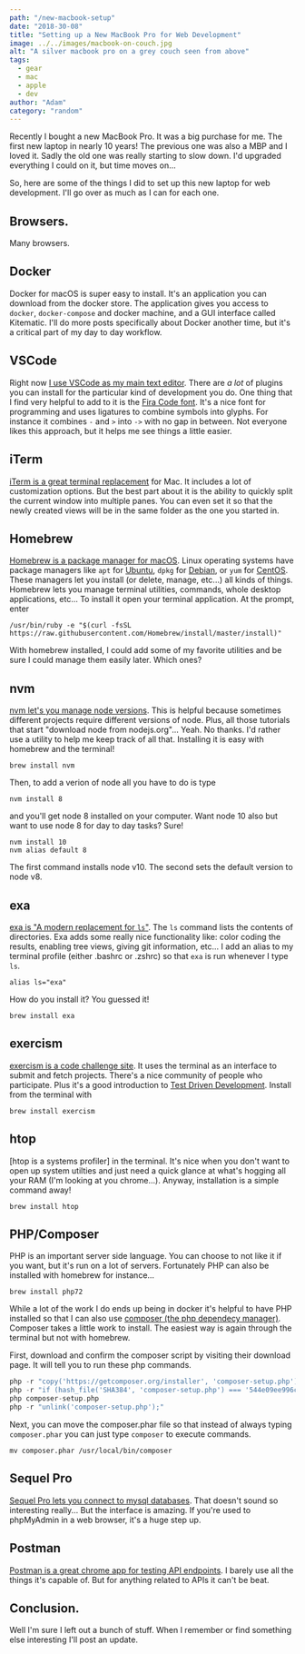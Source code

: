 ```yaml
---
path: "/new-macbook-setup"
date: "2018-30-08"
title: "Setting up a New MacBook Pro for Web Development"
image: ../../images/macbook-on-couch.jpg
alt: "A silver macbook pro on a grey couch seen from above"
tags:
  - gear
  - mac
  - apple
  - dev
author: "Adam"
category: "random"
---
```

Recently I bought a new MacBook Pro. It was a big purchase for me. The first new laptop in nearly 10 years! The previous one was also a MBP and I loved it. Sadly the old one was really starting to slow down. I'd upgraded everything I could on it, but time moves on...

So, here are some of the things I did to set up this new laptop for web development. I'll go over as much as I can for each one.

## Browsers.
Many browsers.

## Docker
Docker for macOS is super easy to install. It's an application you can download from the docker store. The application gives you access to `docker`, `docker-compose` and docker machine, and a GUI interface called Kitematic. I'll do more posts specifically about Docker another time, but it's a critical part of my day to day workflow.

## VSCode
Right now [I use VSCode as my main text editor](https://code.visualstudio.com/). There are _a lot_ of plugins you can install for the particular kind of development you do. One thing that I find very helpful to add to it is the [Fira Code font](https://github.com/tonsky/FiraCode). It's a nice font for programming and uses ligatures to combine symbols into glyphs. For instance it combines `-` and `>` into `->` with no gap in between. Not everyone likes this approach, but it helps me see things a little easier.

## iTerm
[iTerm is a great terminal replacement](https://iterm2.com/) for Mac. It includes a lot of customization options. But the best part about it is the ability to quickly split the current window into multiple panes. You can even set it so that the newly created views will be in the same folder as the one you started in. 

## Homebrew
[Homebrew is a package manager for macOS](https://brew.sh). Linux operating systems have package managers like `apt` for [Ubuntu](https://www.ubuntu.com/), `dpkg` for [Debian](https://www.debian.org/), or `yum` for [CentOS](https://www.centos.org/). These managers let you install (or delete, manage, etc...) all kinds of things. Homebrew lets you manage terminal utilities, commands, whole desktop applications, etc... To install it open your terminal application. At the prompt, enter
```
/usr/bin/ruby -e "$(curl -fsSL https://raw.githubusercontent.com/Homebrew/install/master/install)"
```
With homebrew installed, I could add some of my favorite utilities and be sure I could manage them easily later. Which ones?


## nvm
[nvm let's you manage node versions](https://github.com/creationix/nvm). This is helpful because sometimes different projects require different versions of node. Plus, all those tutorials that start "download node from nodejs.org"... Yeah. No thanks. I'd rather use a utility to help me keep track of all that. Installing it is easy with homebrew and the terminal!
```
brew install nvm
```

Then, to add a verion of node all you have to do is type 
```
nvm install 8
```
and you'll get node 8 installed on your computer. Want node 10 also but want to use node 8 for day to day tasks? Sure!
``` 
nvm install 10
nvm alias default 8
```
The first command installs node v10. The second sets the default version to node v8.

## exa
[exa is "A modern replacement for `ls`"](https://the.exa.website/). The `ls` command lists the contents of directories. Exa adds some really nice functionality like: color coding the results, enabling tree views, giving git information, etc... I add an alias to my terminal profile (either .bashrc or .zshrc) so that `exa` is run whenever I type `ls`.
```
alias ls="exa"
```

How do you install it? You guessed it! 
```
brew install exa
```

## exercism
[exercism is a code challenge site](https://exercism.io/). It uses the terminal as an interface to submit and fetch projects. There's a nice community of people who participate. Plus it's a good introduction to [Test Driven Development](https://en.wikipedia.org/wiki/Test-driven_development). Install from the terminal with
```
brew install exercism
```

## htop
[htop is a systems profiler] in the terminal. It's nice when you don't want to open up system utilties and just need a quick glance at what's hogging all your RAM (I'm looking at you chrome...). Anyway, installation is a simple command away!
```
brew install htop
```

## PHP/Composer
PHP is an important server side language. You can choose to not like it if you want, but it's run on a lot of servers. Fortunately PHP can also be installed with homebrew for instance...
```
brew install php72
```
While a lot of the work I do ends up being in docker it's helpful to have PHP installed so that I can also use [composer (the php dependecy manager)](https://getcomposer.org/). Composer takes a little work to install. The easiest way is again through the terminal but not with homebrew.

First, download and confirm the composer script by visiting their download page. It will tell you to run these php commands.
```php
php -r "copy('https://getcomposer.org/installer', 'composer-setup.php');"
php -r "if (hash_file('SHA384', 'composer-setup.php') === '544e09ee996cdf60ece3804abc52599c22b1f40f4323403c44d44fdfdd586475ca9813a858088ffbc1f233e9b180f061') { echo 'Installer verified'; } else { echo 'Installer corrupt'; unlink('composer-setup.php'); } echo PHP_EOL;"
php composer-setup.php
php -r "unlink('composer-setup.php');"
```
Next, you can move the composer.phar file so that instead of always typing `composer.phar` you can just type `composer` to execute commands.

```
mv composer.phar /usr/local/bin/composer
```

## Sequel Pro
[Sequel Pro lets you connect to mysql databases](https://www.sequelpro.com/). That doesn't sound so interesting really... But the interface is amazing. If you're used to phpMyAdmin in a web browser, it's a huge step up.

## Postman
[Postman is a great chrome app for testing API endpoints](https://www.getpostman.com/). I barely use all the things it's capable of. But for anything related to APIs it can't be beat.

## Conclusion.
Well I'm sure I left out a bunch of stuff. When I remember or find something else interesting I'll post an update.